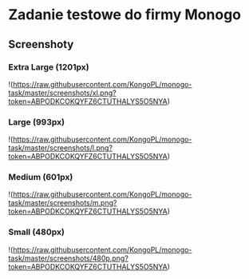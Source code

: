 # Zadanie testowe do firmy Monogo

## Screenshoty
### Extra Large (1201px)
!(https://raw.githubusercontent.com/KongoPL/monogo-task/master/screenshots/xl.png?token=ABPODKCOKQYFZ6CTUTHALYS5O5NYA)

### Large (993px)
!(https://raw.githubusercontent.com/KongoPL/monogo-task/master/screenshots/l.png?token=ABPODKCOKQYFZ6CTUTHALYS5O5NYA)

### Medium (601px)
!(https://raw.githubusercontent.com/KongoPL/monogo-task/master/screenshots/m.png?token=ABPODKCOKQYFZ6CTUTHALYS5O5NYA)

### Small (480px)
!(https://raw.githubusercontent.com/KongoPL/monogo-task/master/screenshots/480p.png?token=ABPODKCOKQYFZ6CTUTHALYS5O5NYA)
